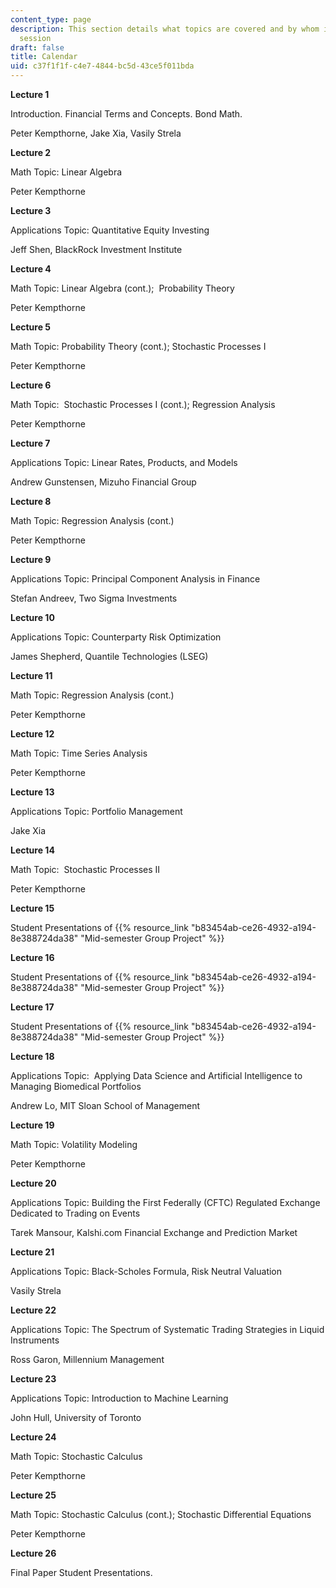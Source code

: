 ```yaml
---
content_type: page
description: This section details what topics are covered and by whom in each class
  session
draft: false
title: Calendar
uid: c37f1f1f-c4e7-4844-bc5d-43ce5f011bda
---
```

**Lecture 1**

Introduction. Financial Terms and Concepts. Bond Math.

Peter Kempthorne, Jake Xia, Vasily Strela

**Lecture 2**

Math Topic: Linear Algebra

Peter Kempthorne

**Lecture 3**

Applications Topic: Quantitative Equity Investing 

Jeff Shen, BlackRock Investment Institute

**Lecture 4**

Math Topic: Linear Algebra (cont.);  Probability Theory

Peter Kempthorne

**Lecture 5**

Math Topic: Probability Theory (cont.); Stochastic Processes I

Peter Kempthorne

**Lecture 6**

Math Topic:  Stochastic Processes I (cont.); Regression Analysis

Peter Kempthorne

**Lecture 7**

Applications Topic: Linear Rates, Products, and Models

Andrew Gunstensen, Mizuho Financial Group

**Lecture 8**

Math Topic: Regression Analysis (cont.)

Peter Kempthorne

**Lecture 9**

Applications Topic: Principal Component Analysis in Finance 

Stefan Andreev, Two Sigma Investments

**Lecture 10**

Applications Topic: Counterparty Risk Optimization

James Shepherd, Quantile Technologies (LSEG)

**Lecture 11**

Math Topic: Regression Analysis (cont.)

Peter Kempthorne

**Lecture 12**

Math Topic: Time Series Analysis

Peter Kempthorne

**Lecture 13**

Applications Topic: Portfolio Management

Jake Xia

**Lecture 14**

Math Topic:  Stochastic Processes II 

Peter Kempthorne

**Lecture 15**

Student Presentations of {{% resource_link "b83454ab-ce26-4932-a194-8e388724da38" "Mid-semester Group Project" %}}

**Lecture 16**

Student Presentations of {{% resource_link "b83454ab-ce26-4932-a194-8e388724da38" "Mid-semester Group Project" %}}

**Lecture 17**

Student Presentations of {{% resource_link "b83454ab-ce26-4932-a194-8e388724da38" "Mid-semester Group Project" %}}

**Lecture 18**

Applications Topic:  Applying Data Science and Artificial Intelligence to Managing Biomedical Portfolios

Andrew Lo, MIT Sloan School of Management

**Lecture 19**

Math Topic: Volatility Modeling 

Peter Kempthorne

**Lecture 20**

Applications Topic: Building the First Federally (CFTC) Regulated Exchange Dedicated to Trading on Events

Tarek Mansour, Kalshi.com Financial Exchange and Prediction Market 

**Lecture 21**

Applications Topic: Black-Scholes Formula, Risk Neutral Valuation

Vasily Strela

**Lecture 22**

Applications Topic: The Spectrum of Systematic Trading Strategies in Liquid Instruments

Ross Garon, Millennium Management

**Lecture 23**

Applications Topic: Introduction to Machine Learning

John Hull, University of Toronto

**Lecture 24**

Math Topic: Stochastic Calculus

Peter Kempthorne

**Lecture 25**

Math Topic: Stochastic Calculus (cont.); Stochastic Differential Equations 

Peter Kempthorne

**Lecture 26**

Final Paper Student Presentations.
